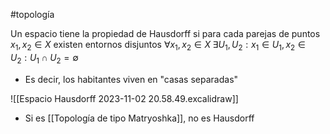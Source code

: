#topología 

 Un espacio tiene la propiedad de Hausdorff si para cada parejas de puntos $x_1, x_2 \in X$ existen entornos disjuntos $\forall x_1, x_2 \in X \; \exists U_1, U_2: x_1 \in U_1, x_2 \in U_2: U_1 \cap U_2 = \emptyset$

- Es decir, los habitantes viven en "casas separadas"

![[Espacio Hausdorff 2023-11-02 20.58.49.excalidraw]]

- Si es [[Topología de tipo Matryoshka]], no es Hausdorff